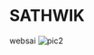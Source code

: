 # SATHWIK
websai
![pic2](https://user-images.githubusercontent.com/98533633/151532636-9c0faf1d-22ff-449d-b48b-f5edd885ab18.jpg)
